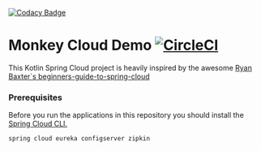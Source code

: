 [![Codacy Badge](https://api.codacy.com/project/badge/Grade/552c7c09ee9541c8a255bcbd2502ce73)](https://app.codacy.com/app/marzelwidmer/monkey-cloud-demo?utm_source=github.com&utm_medium=referral&utm_content=c3smonkey/monkey-cloud-demo&utm_campaign=Badge_Grade_Dashboard)
# Monkey Cloud Demo  [![CircleCI](https://circleci.com/gh/c3smonkey/monkey-cloud-demo.svg?style=svg)](https://circleci.com/gh/c3smonkey/monkey-cloud-demo)

This Kotlin Spring Cloud project is heavily inspired by the awesome [Ryan Baxter`s beginners-guide-to-spring-cloud](https://github.com/ryanjbaxter/beginners-guide-to-spring-cloud)
 
 
### Prerequisites
 
Before you run the applications in this repository you should install the [Spring Cloud CLI.](https://cloud.spring.io/spring-cloud-cli/)

```bash
spring cloud eureka configserver zipkin
```
    
